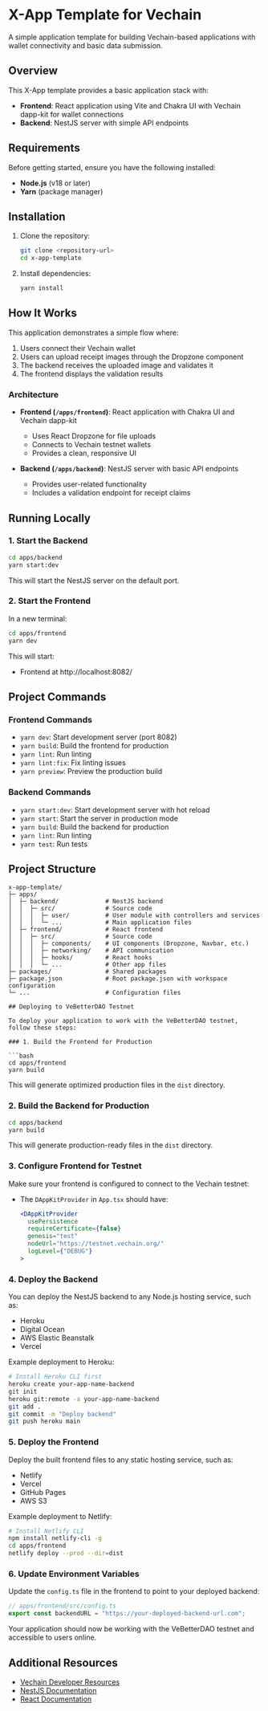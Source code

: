 # X-App Template for Vechain

A simple application template for building Vechain-based applications with wallet connectivity and basic data submission.

## Overview

This X-App template provides a basic application stack with:

- **Frontend**: React application using Vite and Chakra UI with Vechain dapp-kit for wallet connections
- **Backend**: NestJS server with simple API endpoints

## Requirements

Before getting started, ensure you have the following installed:

- **Node.js** (v18 or later)
- **Yarn** (package manager)

## Installation

1. Clone the repository:
   ```bash
   git clone <repository-url>
   cd x-app-template
   ```

2. Install dependencies:
   ```bash
   yarn install
   ```

## How It Works

This application demonstrates a simple flow where:

1. Users connect their Vechain wallet
2. Users can upload receipt images through the Dropzone component
3. The backend receives the uploaded image and validates it
4. The frontend displays the validation results

### Architecture

- **Frontend (`/apps/frontend`)**: React application with Chakra UI and Vechain dapp-kit
  - Uses React Dropzone for file uploads
  - Connects to Vechain testnet wallets
  - Provides a clean, responsive UI

- **Backend (`/apps/backend`)**: NestJS server with basic API endpoints
  - Provides user-related functionality
  - Includes a validation endpoint for receipt claims

## Running Locally

### 1. Start the Backend

```bash
cd apps/backend
yarn start:dev
```

This will start the NestJS server on the default port.

### 2. Start the Frontend

In a new terminal:

```bash
cd apps/frontend
yarn dev
```

This will start:
- Frontend at http://localhost:8082/

## Project Commands

### Frontend Commands

- `yarn dev`: Start development server (port 8082)
- `yarn build`: Build the frontend for production
- `yarn lint`: Run linting
- `yarn lint:fix`: Fix linting issues
- `yarn preview`: Preview the production build

### Backend Commands

- `yarn start:dev`: Start development server with hot reload
- `yarn start`: Start the server in production mode
- `yarn build`: Build the backend for production
- `yarn lint`: Run linting
- `yarn test`: Run tests

## Project Structure

```
x-app-template/
├─ apps/
│  ├─ backend/             # NestJS backend
│  │  ├─ src/              # Source code
│  │  │  ├─ user/          # User module with controllers and services
│  │  │  └─ ...            # Main application files
│  ├─ frontend/            # React frontend
│  │  ├─ src/              # Source code
│  │  │  ├─ components/    # UI components (Dropzone, Navbar, etc.)
│  │  │  ├─ networking/    # API communication
│  │  │  ├─ hooks/         # React hooks
│  │  │  └─ ...            # Other app files
├─ packages/               # Shared packages
├─ package.json            # Root package.json with workspace configuration
└─ ...                     # Configuration files

## Deploying to VeBetterDAO Testnet

To deploy your application to work with the VeBetterDAO testnet, follow these steps:

### 1. Build the Frontend for Production

```bash
cd apps/frontend
yarn build
```

This will generate optimized production files in the `dist` directory.

### 2. Build the Backend for Production

```bash
cd apps/backend
yarn build
```

This will generate production-ready files in the `dist` directory.

### 3. Configure Frontend for Testnet

Make sure your frontend is configured to connect to the Vechain testnet:

- The `DAppKitProvider` in `App.tsx` should have:
  ```jsx
  <DAppKitProvider
    usePersistence
    requireCertificate={false}
    genesis="test"
    nodeUrl="https://testnet.vechain.org/"
    logLevel={"DEBUG"}
  >
  ```

### 4. Deploy the Backend

You can deploy the NestJS backend to any Node.js hosting service, such as:
- Heroku
- Digital Ocean
- AWS Elastic Beanstalk
- Vercel

Example deployment to Heroku:
```bash
# Install Heroku CLI first
heroku create your-app-name-backend
git init
heroku git:remote -a your-app-name-backend
git add .
git commit -m "Deploy backend"
git push heroku main
```

### 5. Deploy the Frontend

Deploy the built frontend files to any static hosting service, such as:
- Netlify
- Vercel
- GitHub Pages
- AWS S3

Example deployment to Netlify:
```bash
# Install Netlify CLI
npm install netlify-cli -g
cd apps/frontend
netlify deploy --prod --dir=dist
```

### 6. Update Environment Variables

Update the `config.ts` file in the frontend to point to your deployed backend:

```typescript
// apps/frontend/src/config.ts
export const backendURL = "https://your-deployed-backend-url.com";
```

Your application should now be working with the VeBetterDAO testnet and accessible to users online.

## Additional Resources

- [Vechain Developer Resources](https://docs.vechain.org/developer-resources/sdks-and-providers/dapp-kit)
- [NestJS Documentation](https://docs.nestjs.com/)
- [React Documentation](https://reactjs.org/docs/getting-started.html)
